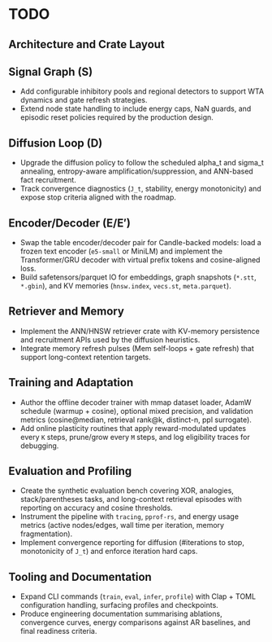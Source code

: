 # TODO

## Architecture and Crate Layout

## Signal Graph (S)
- Add configurable inhibitory pools and regional detectors to support WTA dynamics and gate refresh strategies.
- Extend node state handling to include energy caps, NaN guards, and episodic reset policies required by the production design.

## Diffusion Loop (D)
- Upgrade the diffusion policy to follow the scheduled alpha_t and sigma_t annealing, entropy-aware amplification/suppression, and ANN-based fact recruitment.
- Track convergence diagnostics (`J_t`, stability, energy monotonicity) and expose stop criteria aligned with the roadmap.

## Encoder/Decoder (E/E′)
- Swap the table encoder/decoder pair for Candle-backed models: load a frozen text encoder (`e5-small` or MiniLM) and implement the Transformer/GRU decoder with virtual prefix tokens and cosine-aligned loss.
- Build safetensors/parquet IO for embeddings, graph snapshots (`*.stt`, `*.gbin`), and KV memories (`hnsw.index`, `vecs.st`, `meta.parquet`).

## Retriever and Memory
- Implement the ANN/HNSW retriever crate with KV-memory persistence and recruitment APIs used by the diffusion heuristics.
- Integrate memory refresh pulses (Mem self-loops + gate refresh) that support long-context retention targets.

## Training and Adaptation
- Author the offline decoder trainer with mmap dataset loader, AdamW schedule (warmup + cosine), optional mixed precision, and validation metrics (cosine@median, retrieval rank@k, distinct-n, ppl surrogate).
- Add online plasticity routines that apply reward-modulated updates every `K` steps, prune/grow every `M` steps, and log eligibility traces for debugging.

## Evaluation and Profiling
- Create the synthetic evaluation bench covering XOR, analogies, stack/parentheses tasks, and long-context retrieval episodes with reporting on accuracy and cosine thresholds.
- Instrument the pipeline with `tracing`, `pprof-rs`, and energy usage metrics (active nodes/edges, wall time per iteration, memory fragmentation).
- Implement convergence reporting for diffusion (#iterations to stop, monotonicity of `J_t`) and enforce iteration hard caps.

## Tooling and Documentation
- Expand CLI commands (`train`, `eval`, `infer`, `profile`) with Clap + TOML configuration handling, surfacing profiles and checkpoints.
- Produce engineering documentation summarising ablations, convergence curves, energy comparisons against AR baselines, and final readiness criteria.
